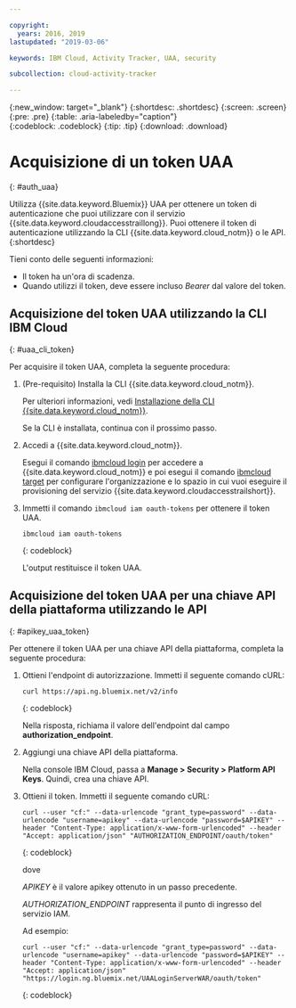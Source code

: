 ```yaml
---

copyright:
  years: 2016, 2019
lastupdated: "2019-03-06"

keywords: IBM Cloud, Activity Tracker, UAA, security

subcollection: cloud-activity-tracker

---
```


{:new_window: target="_blank"}
{:shortdesc: .shortdesc}
{:screen: .screen}
{:pre: .pre}
{:table: .aria-labeledby="caption"}    
{:codeblock: .codeblock}
{:tip: .tip}
{:download: .download}


# Acquisizione di un token UAA
{: #auth_uaa}

Utilizza {{site.data.keyword.Bluemix}} UAA per ottenere un token di autenticazione che puoi utilizzare con il servizio {{site.data.keyword.cloudaccesstraillong}}. Puoi ottenere il token di autenticazione utilizzando la CLI {{site.data.keyword.cloud_notm}} o le API.
{:shortdesc}

Tieni conto delle seguenti informazioni:

* Il token ha un'ora di scadenza. 
* Quando utilizzi il token, deve essere incluso *Bearer* dal valore del token.
		
## Acquisizione del token UAA utilizzando la CLI IBM Cloud
{: #uaa_cli_token}

Per acquisire il token UAA, completa la seguente procedura:

1. (Pre-requisito) Installa la CLI {{site.data.keyword.cloud_notm}}.

   Per ulteriori informazioni, vedi [Installazione della CLI {{site.data.keyword.cloud_notm}}](/docs/cli?topic=cloud-cli-ibmcloud-cli#ibmcloud-cli).
   
   Se la CLI è installata, continua con il prossimo passo.
    
2. Accedi a {{site.data.keyword.cloud_notm}}. 

    Esegui il comando [ibmcloud login](/docs/cli/reference/ibmcloud/bx_cli.html#ibmcloud_login) per accedere a {{site.data.keyword.cloud_notm}} e poi esegui il comando [ibmcloud target](/docs/cli/reference/ibmcloud/bx_cli.html#ibmcloud_target) per configurare l'organizzazione e lo spazio in cui vuoi eseguire il provisioning del servizio {{site.data.keyword.cloudaccesstrailshort}}.
	
3. Immetti il comando `ibmcloud iam oauth-tokens` per ottenere il token UAA.

    ```
	ibmcloud iam oauth-tokens
	```
	{: codeblock}
	
	L'output restituisce il token UAA.


	


## Acquisizione del token UAA per una chiave API della piattaforma utilizzando le API
{: #apikey_uaa_token}

Per ottenere il token UAA per una chiave API della piattaforma, completa la seguente procedura:

1. Ottieni l'endpoint di autorizzazione. Immetti il seguente comando cURL:

    ```
    curl https://api.ng.bluemix.net/v2/info
    ```
    {: codeblock}

    Nella risposta, richiama il valore dell'endpoint dal campo **authorization_endpoint**.

2. Aggiungi una chiave API della piattaforma.

    Nella console IBM Cloud, passa a **Manage > Security > Platform API Keys**.
    Quindi, crea una chiave API.

3. Ottieni il token. Immetti il seguente comando cURL:

    ```
    curl --user "cf:" --data-urlencode "grant_type=password" --data-urlencode "username=apikey" --data-urlencode "password=$APIKEY" --header "Content-Type: application/x-www-form-urlencoded" --header "Accept: application/json" "AUTHORIZATION_ENDPOINT/oauth/token"
    ```
    {: codeblock}

    dove 
    
    *APIKEY* è il valore apikey ottenuto in un passo precedente.
    
    *AUTHORIZATION_ENDPOINT* rappresenta il punto di ingresso del servizio IAM.

    Ad esempio:

    ```
    curl --user "cf:" --data-urlencode "grant_type=password" --data-urlencode "username=apikey" --data-urlencode "password=$APIKEY" --header "Content-Type: application/x-www-form-urlencoded" --header "Accept: application/json" "https://login.ng.bluemix.net/UAALoginServerWAR/oauth/token"
    ```
    {: codeblock}


